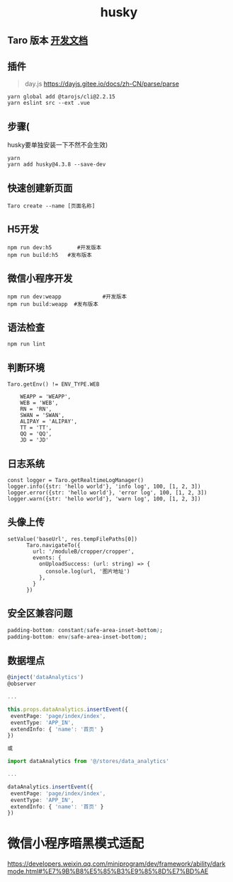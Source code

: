 <h1 align="center">husky</h1>


## Taro 版本 [开发文档](https://taro-docs.jd.com/taro/docs/README)

## 插件

> day.js https://dayjs.gitee.io/docs/zh-CN/parse/parse



```
yarn global add @tarojs/cli@2.2.15
yarn eslint src --ext .vue
```

## 步骤(

husky要单独安装一下不然不会生效)

```
yarn
yarn add husky@4.3.8 --save-dev
```

## 快速创建新页面
```
Taro create --name [页面名称]
```

## H5开发

```
npm run dev:h5        #开发版本
npm run build:h5   #发布版本
```

## 微信小程序开发

```
npm run dev:weapp             #开发版本
npm run build:weapp  #发布版本
```

## 语法检查

```
npm run lint
```

## 判断环境
```
Taro.getEnv() != ENV_TYPE.WEB

    WEAPP = 'WEAPP',
    WEB = 'WEB',
    RN = 'RN',
    SWAN = 'SWAN',
    ALIPAY = 'ALIPAY',
    TT = 'TT',
    QQ = 'QQ',
    JD = 'JD'
```

## 日志系统

```
const logger = Taro.getRealtimeLogManager()
logger.info({str: 'hello world'}, 'info log', 100, [1, 2, 3])
logger.error({str: 'hello world'}, 'error log', 100, [1, 2, 3])
logger.warn({str: 'hello world'}, 'warn log', 100, [1, 2, 3])
```

## 头像上传

```
setValue('baseUrl', res.tempFilePaths[0])
      Taro.navigateTo({
        url: '/moduleB/cropper/cropper',
        events: {
          onUploadSuccess: (url: string) => {
            console.log(url, '图片地址')
          },
        }
      })
```

## 安全区兼容问题

```css
padding-bottom: constant(safe-area-inset-bottom);
padding-bottom: env(safe-area-inset-bottom);
```
## 数据埋点

```typescript
@inject('dataAnalytics')
@observer

...

this.props.dataAnalytics.insertEvent({
 eventPage: 'page/index/index',
 eventType: 'APP_IN',
 extendInfo: { 'name': '首页' }
})

或

import dataAnalytics from '@/stores/data_analytics'

...

dataAnalytics.insertEvent({
 eventPage: 'page/index/index',
 eventType: 'APP_IN',
 extendInfo: { 'name': '首页' }
})

```

# 微信小程序暗黑模式适配

https://developers.weixin.qq.com/miniprogram/dev/framework/ability/darkmode.html#%E7%9B%B8%E5%85%B3%E9%85%8D%E7%BD%AE
